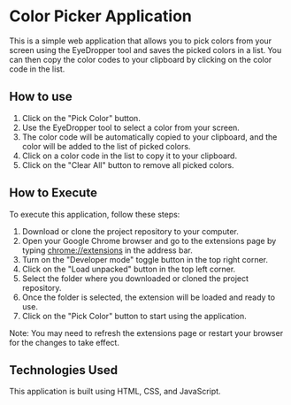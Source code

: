 # Color Picker Application

This is a simple web application that allows you to pick colors from your screen using the EyeDropper tool and saves the picked colors in a list. You can then copy the color codes to your clipboard by clicking on the color code in the list.

## How to use

1. Click on the "Pick Color" button.
2. Use the EyeDropper tool to select a color from your screen.
3. The color code will be automatically copied to your clipboard, and the color will be added to the list of picked colors.
4. Click on a color code in the list to copy it to your clipboard.
5. Click on the "Clear All" button to remove all picked colors.


## How to Execute

To execute this application, follow these steps:

1. Download or clone the project repository to your computer.
2. Open your Google Chrome browser and go to the extensions page by typing [chrome://extensions](chrome://extensions) in the address bar.
3. Turn on the "Developer mode" toggle button in the top right corner.
4. Click on the "Load unpacked" button in the top left corner.
5. Select the folder where you downloaded or cloned the project repository.
6. Once the folder is selected, the extension will be loaded and ready to use.
7. Click on the "Pick Color" button to start using the application.

Note: You may need to refresh the extensions page or restart your browser for the changes to take effect.

## Technologies Used

This application is built using HTML, CSS, and JavaScript.
